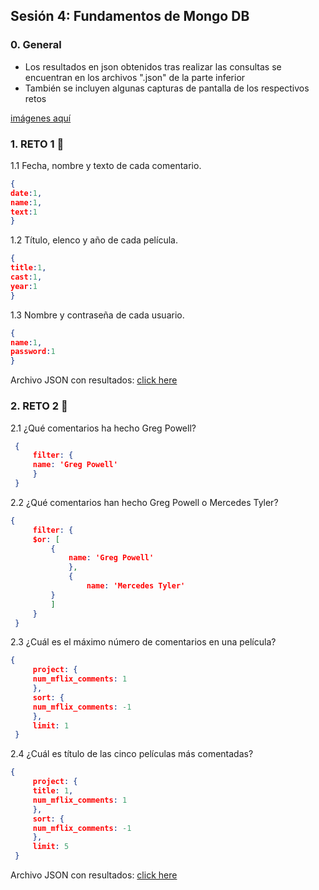 ## Sesión 4: Fundamentos de Mongo DB


### 0. General

- Los resultados en json obtenidos tras realizar las consultas se encuentran en los archivos ".json" de la parte inferior 
- También se incluyen algunas capturas de pantalla de los respectivos retos  

[imágenes aquí](https://github.com/aMurryFly/A1-Introduccion-a-Bases-de-Datos-Santander/tree/main/Sesion-04/Ejercicios/img)


### 1. RETO 1 :rocket:

1.1 Fecha, nombre y texto de cada comentario.

   ```json
   {
   date:1, 
   name:1, 
   text:1
   }
   ```

1.2 Título, elenco y año de cada película.

   ```json
   {
   title:1, 
   cast:1, 
   year:1
   }
   ```

1.3 Nombre y contraseña de cada usuario.

   ```json
   {
   name:1, 
   password:1
   }
   ```

Archivo JSON con resultados: [click here](https://github.com/aMurryFly/A1-Introduccion-a-Bases-de-Datos-Santander/blob/main/Sesion-04/Ejercicios/reto1.json)

### 2. RETO 2 :rocket:

2.1 ¿Qué comentarios ha hecho Greg Powell?

   ```json
    {
        filter: {
        name: 'Greg Powell'
        }
    }
   ```

2.2 ¿Qué comentarios han hecho Greg Powell o Mercedes Tyler?

   ```json
   {
        filter: {
        $or: [
            {
                name: 'Greg Powell'
                },
                {
                    name: 'Mercedes Tyler'
            }
            ]
        }
    }
   ```

2.3 ¿Cuál es el máximo número de comentarios en una película?

   ```json
   {
        project: {
        num_mflix_comments: 1
        },
        sort: {
        num_mflix_comments: -1
        },
        limit: 1
    }
   ```

2.4 ¿Cuál es título de las cinco películas más comentadas?

   ```json
   {
        project: {
        title: 1,
        num_mflix_comments: 1
        },
        sort: {
        num_mflix_comments: -1
        },
        limit: 5
    }
   ```

Archivo JSON con resultados: [click here](https://github.com/aMurryFly/A1-Introduccion-a-Bases-de-Datos-Santander/blob/main/Sesion-04/Ejercicios/reto2.json)

